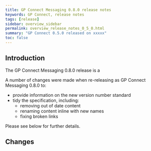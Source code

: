 ```yaml
---
title: GP Connect Messaging 0.8.0 release notes
keywords: GP Connect, release notes
tags: [release]
sidebar: overview_sidebar
permalink: overview_release_notes_0_5_0.html
summary: "GP Connect 0.5.0 released on xxxxx"
toc: false
---
```


## Introduction ##

The GP Connect Messaging 0.8.0 release is a 

A number of changes were made when re-releasing as GP Connect Messaging 0.8.0 to: 

- provide information on the new version number standard
- tidy the specification, including:
	- removing out of date content
	- renaming content inline with new names
	- fixing broken links

Please see below for further details.

## Changes ##


